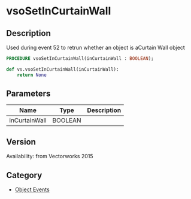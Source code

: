 # vsoSetInCurtainWall

## Description
Used during event 52 to retrun whether an object is aCurtain Wall object

```pascal
PROCEDURE vsoSetInCurtainWall(inCurtainWall : BOOLEAN);
```

```python
def vs.vsoSetInCurtainWall(inCurtainWall):
    return None
```

## Parameters
|Name|Type|Description|
|---|---|---|
|inCurtainWall|BOOLEAN|   |

## Version
Availability: from Vectorworks 2015

## Category
* [Object Events](../Categories/Object%20Events.md)

